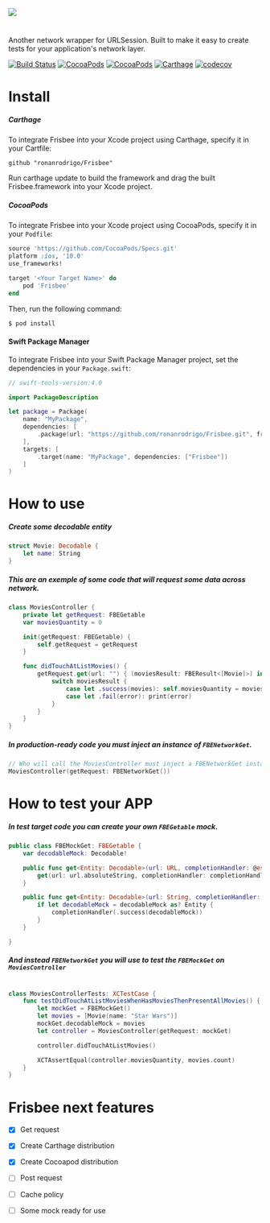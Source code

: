 ![](https://i.imgur.com/ELeuGch.png)

#
Another network wrapper for URLSession. Built to make it easy to create tests for your application's network layer.

[![Build Status](https://www.bitrise.io/app/27a5e39dc511ba7c/status.svg?token=HZCmnpdBTIy3rOQdUv6HOg&branch=master)](https://www.bitrise.io/app/27a5e39dc511ba7c) [![CocoaPods](https://img.shields.io/cocoapods/v/Frisbee.svg)]() [![CocoaPods](https://img.shields.io/cocoapods/p/Frisbee.svg)]() [![Carthage](https://img.shields.io/badge/Carthage-compatible-brightgreen.svg)]() [![codecov](https://codecov.io/gh/ronanrodrigo/frisbee/branch/master/graph/badge.svg)](https://codecov.io/gh/ronanrodrigo/frisbee)

# Install
##### Carthage
To integrate Frisbee into your Xcode project using Carthage, specify it in your Cartfile:

```
github "ronanrodrigo/Frisbee"
```

Run carthage update to build the framework and drag the built Frisbee.framework into your Xcode project.

##### CocoaPods
To integrate Frisbee into your Xcode project using CocoaPods, specify it in your `Podfile`:

```ruby
source 'https://github.com/CocoaPods/Specs.git'
platform :ios, '10.0'
use_frameworks!

target '<Your Target Name>' do
    pod 'Frisbee'
end
```

Then, run the following command:

```bash
$ pod install
```

#### Swift Package Manager
To integrate Frisbee into your Swift Package Manager project, set the dependencies in your `Package.swift`:

```swift
// swift-tools-version:4.0

import PackageDescription

let package = Package(
    name: "MyPackage",
    dependencies: [
        .package(url: "https://github.com/ronanrodrigo/Frisbee.git", from: "0.0.23")
    ],
    targets: [
        .target(name: "MyPackage", dependencies: ["Frisbee"])
    ]
)
```

# How to use

##### Create some decodable entity
```swift
struct Movie: Decodable {
    let name: String
}
```

##### This are an exemple of some code that will request some data across network.
```swift
class MoviesController {
    private let getRequest: FBEGetable
    var moviesQuantity = 0

    init(getRequest: FBEGetable) {
        self.getRequest = getRequest
    }

    func didTouchAtListMovies() {
        getRequest.get(url: "") { (moviesResult: FBEResult<[Movie]>) in
            switch moviesResult {
                case let .success(movies): self.moviesQuantity = movies.count
                case let .fail(error): print(error)
            }
        }
    }
}

```

##### In production-ready code you must inject an instance of `FBENetworkGet`.
```swift
// Who will call the MoviesController must inject a FBENetworkGet instance
MoviesController(getRequest: FBENetworkGet())
```

# How to test your APP

##### In test target code you can create your own `FBEGetable` mock.
```swift
public class FBEMockGet: FBEGetable {
    var decodableMock: Decodable!

    public func get<Entity: Decodable>(url: URL, completionHandler: @escaping (FBEResult<Entity>) -> Void) {
        get(url: url.absoluteString, completionHandler: completionHandler)
    }

    public func get<Entity: Decodable>(url: String, completionHandler: @escaping (FBEResult<Entity>) -> Void) {
        if let decodableMock = decodableMock as? Entity {
            completionHandler(.success(decodableMock))
        }
    }

}

```

##### And instead `FBENetworkGet` you will use to test the `FBEMockGet` on `MoviesController`
```swift

class MoviesControllerTests: XCTestCase {
    func testDidTouchAtListMoviesWhenHasMoviesThenPresentAllMovies() {
        let mockGet = FBEMockGet()
        let movies = [Movie(name: "Star Wars")]
        mockGet.decodableMock = movies
        let controller = MoviesController(getRequest: mockGet)

        controller.didTouchAtListMovies()

        XCTAssertEqual(controller.moviesQuantity, movies.count)
    }
}
```

# Frisbee next features
- [x] Get request
- [x] Create Carthage distribution
- [x] Create Cocoapod distribution
- [ ] Post request
- [ ] Cache policy
- [ ] Some mock ready for use

